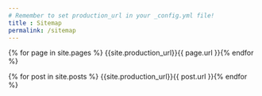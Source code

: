 ```yaml
---
# Remember to set production_url in your _config.yml file!
title : Sitemap
permalink: /sitemap
---
```

{% for page in site.pages %}
{{site.production_url}}{{ page.url }}{% endfor %}

{% for post in site.posts %}
{{site.production_url}}{{ post.url }}{% endfor %}
